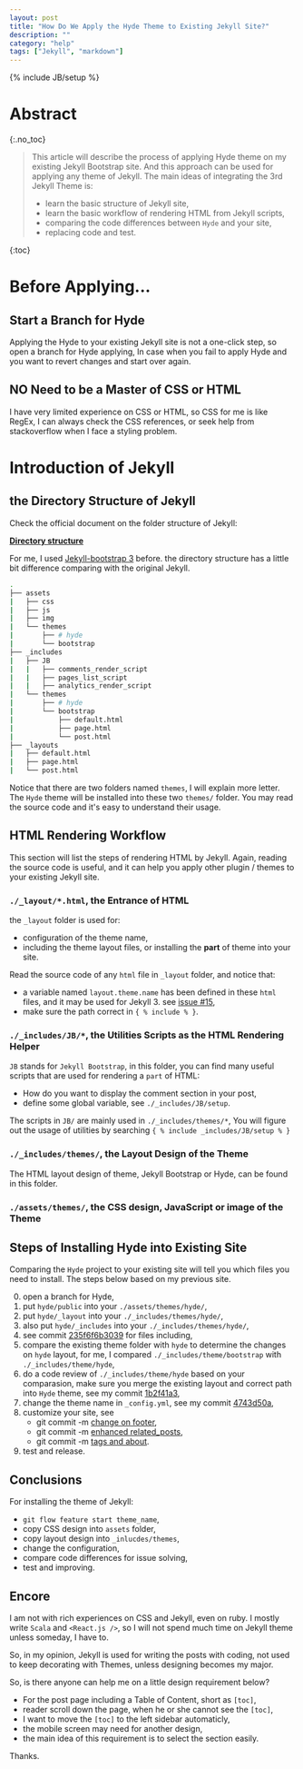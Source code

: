 ```yaml
---
layout: post
title: "How Do We Apply the Hyde Theme to Existing Jekyll Site?"
description: ""
category: "help"
tags: ["Jekyll", "markdown"]
---
```

{% include JB/setup %}



# Abstract
{:.no_toc}

> This article will describe the process of applying Hyde theme on my existing Jekyll Bootstrap site.
> And this approach can be used for applying any theme of Jekyll. The main ideas of integrating the 3rd Jekyll Theme
> is:
> 
> * learn the basic structure of Jekyll site,
> * learn the basic workflow of rendering HTML from Jekyll scripts,
> * comparing the code differences between `Hyde` and your site,
> * replacing code and test.

<!--more-->

{:toc}

# Before Applying...

## Start a Branch for Hyde

Applying the Hyde to your existing Jekyll site is not a one-click step, so open a branch for Hyde applying, 
In case when you fail to apply Hyde and you want to revert changes and start over again.

## NO Need to be a Master of CSS or HTML

I have very limited experience on CSS or HTML, so CSS for me is like RegEx, I can always check the CSS references, 
or seek help from stackoverflow when I face a styling problem.

# Introduction of Jekyll

## the Directory Structure of Jekyll

Check the official document on the folder structure of Jekyll:

__[Directory structure](https://jekyllrb.com/docs/structure/)__

For me, I used [Jekyll-bootstrap 3](https://github.com/dbtek/jekyll-bootstrap-3) before.
the directory structure has a little bit difference comparing with the original Jekyll.

```bash
.
├── assets
|   ├── css
|   ├── js
|   ├── img
|   └── themes
|       ├── # hyde
|       └── bootstrap
├── _includes
|   ├── JB
|   |   ├── comments_render_script
|   |   ├── pages_list_script
|   |   ├── analytics_render_script
|   └── themes
|       ├── # hyde
|       └── bootstrap
|           ├── default.html
|           ├── page.html
|           └── post.html
├── _layouts
|   ├── default.html
|   ├── page.html
|   └── post.html
```

Notice that there are two folders named `themes`, I will explain more letter.
The `Hyde` theme will be installed into these two `themes/` folder.
You may read the source code and it's easy to understand their usage.

## HTML Rendering Workflow

This section will list the steps of rendering HTML by Jekyll.
Again, reading the source code is useful, and it can help you apply other plugin / themes
to your existing Jekyll site.

### `./_layout/*.html`, the Entrance of HTML

the `_layout` folder is used for:

* configuration of the theme name, 
* including the theme layout files, or installing the __part__ of theme into your site.

Read the source code of any `html` file in `_layout` folder, and notice that:

* a variable named `layout.theme.name` has been defined in these `html` files, and it may be used for Jekyll 3. 
  see [issue #15](https://github.com/scotv/scotv.github.com/issues/15#issuecomment-195689664),
* make sure the path correct in `{ % include % }`.

### `./_includes/JB/*`, the Utilities Scripts as the HTML Rendering Helper

`JB` stands for `Jekyll Bootstrap`, in this folder, you can find many useful scripts that are used for 
rendering a `part` of HTML: 

* How do you want to display the comment section in your post,
* define some global variable, see `./_includes/JB/setup`.

The scripts in `JB/` are mainly used in `./_includes/themes/*`, 
You will figure out the usage of utilities by searching `{ % include _includes/JB/setup % }`


### `./_includes/themes/`, the Layout Design of the Theme

The HTML layout design of theme, Jekyll Bootstrap or Hyde, can be found in this folder.

### `./assets/themes/`, the CSS design, JavaScript or image of the Theme

## Steps of Installing Hyde into Existing Site

Comparing the `Hyde` project to your existing site will tell you which files you need 
to install. The steps below based on my previous site.

0. open a branch for Hyde,
0. put `hyde/public` into your `./assets/themes/hyde/`,
0. put `hyde/_layout` into your `./_includes/themes/hyde/`,
0. also put `hyde/_includes` into your `./_includes/themes/hyde/`,
0. see commit [235f6f6b3039](https://github.com/scotv/scotv.github.com/commit/235f6f6b303988a2208404ea071c9b2c05a97031?diff=split)
   for files including,
0. compare the existing theme folder with `hyde` to determine the changes on `hyde` layout, for me,
   I compared `./_includes/theme/bootstrap` with `./_includes/theme/hyde`,
0. do a code review of `./_includes/theme/hyde` based on your comparasion, make sure you merge the existing layout and 
   correct path into `Hyde` theme, see my commit
   [1b2f41a3](https://github.com/scotv/scotv.github.com/commit/1b2f41a34f3a81e7789a4dcaf4750163ef7fda28),
0. change the theme name in `_config.yml`, see my commit 
   [4743d50a](https://github.com/scotv/scotv.github.com/commit/4743d50aa0a04456005b1ced9c480880e342dd69),
0. customize your site, see 
   * git commit -m [change on footer](https://github.com/scotv/scotv.github.com/commit/b3c26850d164f77485e1c3cd041a61680cffc92c), 
   * git commit -m [enhanced related_posts](https://github.com/scotv/scotv.github.com/commit/4291fdc0dc42ad18d5fd72c1fbf2fd92d6a60fd9), 
   * git commit -m [tags and about](https://github.com/scotv/scotv.github.com/commit/89e9d8fdd22780d714f5fe12ae2180be0e5c1074).
0. test and release.

## Conclusions

For installing the theme of Jekyll:

* `git flow feature start theme_name`,
* copy CSS design into `assets` folder,
* copy layout design into `_inlucdes/themes`,
* change the configuration,
* compare code differences for issue solving,
* test and improving.


## Encore

I am not with rich experiences on CSS and Jekyll, even on ruby. I mostly
write `Scala` and `<React.js />`, so I will not spend much time on Jekyll
theme unless someday, I have to.

So, in my opinion, Jekyll is used for writing the posts with coding, not used to 
keep decorating with Themes, unless designing becomes my major.

So, is there anyone can help me on a little design requirement below?

* For the post page including a Table of Content, short as `[toc]`, 
* reader scroll down the page, when he or she cannot see the `[toc]`,
* I want to move the `[toc]` to the left sidebar automaticly,
* the mobile screen may need for another design,
* the main idea of this requirement is to select the section easily.

Thanks.